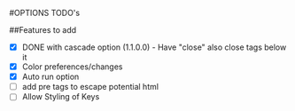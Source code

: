#OPTIONS TODO's

##Features to add
- [x] DONE with cascade option (1.1.0.0) - Have "close" also close tags below it 
- [x] Color preferences/changes
- [x] Auto run option
- [ ] add pre tags to escape potential html
- [ ] Allow Styling of Keys